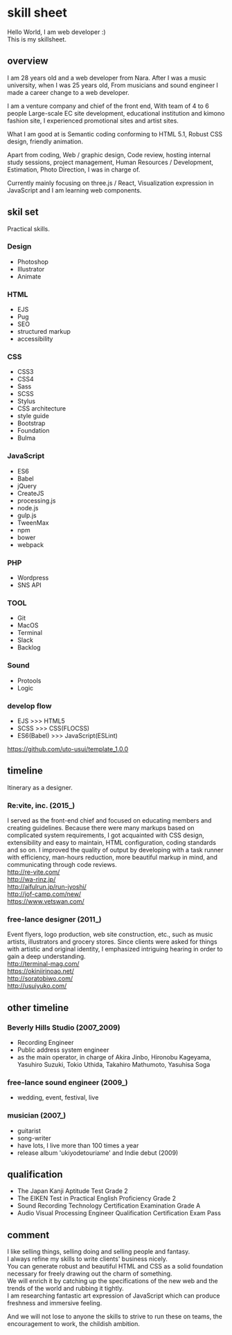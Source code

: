 # skill sheet

Hello World, I am web developer :)  
This is my skillsheet.


## overview

I am 28 years old and a web developer from Nara.
After I was a music university, when I was 25 years old, From musicians and sound engineer I made a career change to a web developer.

I am a venture company and chief of the front end, With team of 4 to 6 people Large-scale EC site development, educational institution and kimono fashion site, I experienced promotional sites and artist sites.

What I am good at is Semantic coding conforming to HTML 5.1, Robust CSS design, friendly animation.

Apart from coding, Web / graphic design, Code review, hosting internal study sessions, project management, Human Resources / Development, Estimation, Photo Direction, I was in charge of.

Currently mainly focusing on three.js / React, Visualization expression in JavaScript and I am learning web components.


## skil set

Practical skills.

### Design

* Photoshop
* Illustrator
* Animate

### HTML

* EJS
* Pug
* SEO
* structured markup
* accessibility

### CSS

* CSS3
* CSS4
* Sass
* SCSS
* Stylus
* CSS architecture
* style guide
* Bootstrap
* Foundation
* Bulma

### JavaScript

* ES6
* Babel
* jQuery
* CreateJS
* processing.js
* node.js
* gulp.js
* TweenMax
* npm
* bower
* webpack

### PHP

* Wordpress
* SNS API

### TOOL

* Git
* MacOS
* Terminal
* Slack
* Backlog

### Sound

* Protools
* Logic


### develop flow

* EJS >>> HTML5
* SCSS >>> CSS(FLOCSS)
* ES6(Babel) >>> JavaScript(ESLint)

https://github.com/uto-usui/template_1.0.0

## timeline

Itinerary as a designer.

### Re:vite, inc. (2015_)

I served as the front-end chief and focused on educating members and creating guidelines. Because there were many markups based on complicated system requirements, I got acquainted with CSS design, extensibility and easy to maintain, HTML configuration, coding standards and so on. I improved the quality of output by developing with a task runner with efficiency, man-hours reduction, more beautiful markup in mind, and communicating through code reviews.  
http://re-vite.com/  
http://wa-rinz.jp/  
http://aifulrun.jp/run-jyoshi/  
http://jof-camp.com/new/  
https://www.vetswan.com/

### free-lance designer (2011_)

Event flyers, logo production, web site construction, etc., such as music artists, illustrators and grocery stores.
Since clients were asked for things with artistic and original identity, I emphasized intriguing hearing in order to gain a deep understanding.  
http://terminal-mag.com/  
https://okiniirinoao.net/  
http://soratobiwo.com/  
http://usuiyuko.com/


## other timeline

### Beverly Hills Studio (2007_2009)

* Recording Engineer
* Public address system engineer
* as the main operator, in charge of Akira Jinbo, Hironobu Kageyama, Yasuhiro Suzuki, Tokio Uthida, Takahiro Mathumoto, Yasuhisa Soga

### free-lance sound engineer (2009_)

* wedding, event, festival, live

### musician (2007_)

* guitarist
* song-writer
* have lots, I live more than 100 times a year
* release album 'ukiyodetouriame' and Indie debut (2009)


## qualification

* The Japan Kanji Aptitude Test Grade 2
* The EIKEN Test in Practical English Proficiency Grade 2
* Sound Recording Technology Certification Examination Grade A
* Audio Visual Processing Engineer Qualification Certification Exam Pass

## comment

I like selling things, selling doing and selling people and fantasy.  
I always refine my skills to write clients' business nicely.  
You can generate robust and beautiful HTML and CSS as a solid foundation necessary for freely drawing out the charm of something.  
We will enrich it by catching up the specifications of the new web and the trends of the world and rubbing it tightly.  
I am researching fantastic art expression of JavaScript which can produce freshness and immersive feeling.  

And we will not lose to anyone the skills to strive to run these on teams, the encouragement to work, the childish ambition.











